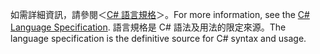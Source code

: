 <span data-ttu-id="8f422-101">如需詳細資訊，請參閱＜[C# 語言規格](~/docs/csharp/language-reference/language-specification/index.md)＞。</span><span class="sxs-lookup"><span data-stu-id="8f422-101">For more information, see the [C# Language Specification](~/docs/csharp/language-reference/language-specification/index.md).</span></span> <span data-ttu-id="8f422-102">語言規格是 C# 語法及用法的限定來源。</span><span class="sxs-lookup"><span data-stu-id="8f422-102">The language specification is the definitive source for C# syntax and usage.</span></span>
